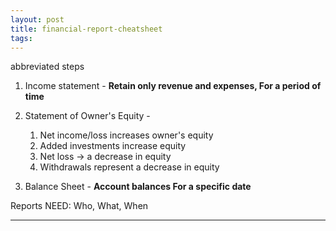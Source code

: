 ```yaml
---
layout: post
title: financial-report-cheatsheet
tags: 
---
```


abbreviated steps

1. Income statement - **Retain only revenue and expenses, For a period of time**
    
2. Statement of Owner's Equity - 
   1. Net income/loss increases owner's equity
   2. Added investments increase equity
   3. Net loss -> a decrease in equity
   4. Withdrawals represent a decrease in equity
   
3. Balance Sheet  - **Account balances For a specific date**

Reports NEED: Who, What, When 

---

